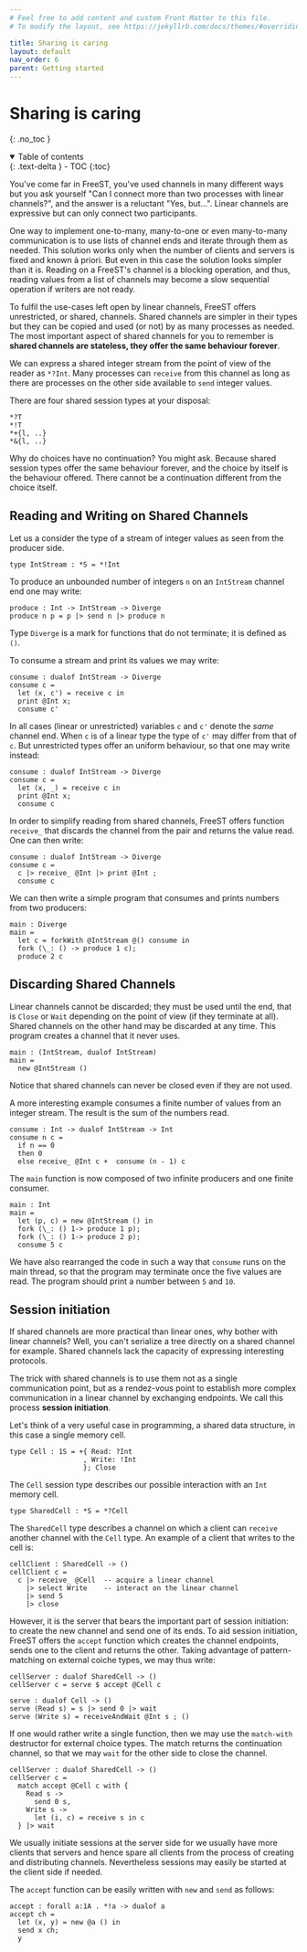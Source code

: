 ```yaml
---
# Feel free to add content and custom Front Matter to this file.
# To modify the layout, see https://jekyllrb.com/docs/themes/#overriding-theme-defaults

title: Sharing is caring
layout: default
nav_order: 6
parent: Getting started
---
```


# Sharing is caring
{: .no_toc }

<!-- collapsible TOC (check https://just-the-docs.github.io/just-the-docs/docs/navigation-structure/#top) -->
<details open markdown="block">
  <summary>
    Table of contents
  </summary>
  {: .text-delta }
- TOC
{:toc}
</details>


<!-- limitations of linear channels -->
You've come far in FreeST, you've used channels in many different ways but you ask yourself "Can I connect more than two processes with linear channels?", and the answer is a reluctant "Yes, but...". Linear channels are expressive but can only connect two participants. 
  
One way to implement one-to-many, many-to-one or even many-to-many communication is to use lists of channel ends and iterate through them as needed. This solution works only when the number of clients and servers is fixed and known à priori. But even in this case the solution looks simpler than it is. Reading on a FreeST's channel is a blocking operation, and thus, reading values from a list of channels may become a slow sequential operation if writers are not ready.
<!-- Remember that linear channels are short-sighted and you can't "wait" for some channel to have a ready participant on the other side, you go in blind to whether or not the other side is ready to talk.  -->

<!-- shared channels -->
To fulfil the use-cases left open by linear channels, FreeST offers unrestricted, or shared, channels. Shared channels are simpler in their types but they can be copied and used (or not) by as many processes as needed. The most important aspect of shared channels for you to remember is **shared channels are stateless, they offer the same behaviour forever**.

We can express a shared integer stream from the point of view of the reader as `*?Int`. Many processes can `receive` from this channel as long as there are processes on the other side available to `send` integer values.

There are four shared session types at your disposal: 
```freest
*?T
*!T
*+{l, ..}
*&{l, ..}
```
Why do choices have no continuation? You might ask. Because shared session types offer the same behaviour forever, and the choice by itself is the behaviour offered. There cannot be a continuation different from the choice itself.

## Reading and Writing on Shared Channels

Let us a consider the type of a stream of integer values as seen from the producer side.
```freest
type IntStream : *S = *!Int
```

To produce an unbounded number of integers `n` on an `IntStream` channel end one may write:
```freest
produce : Int -> IntStream -> Diverge
produce n p = p |> send n |> produce n
```
Type `Diverge` is a mark for functions that do not terminate; it is defined as `()`. 

To consume a stream and print its values we may write:
```freest
consume : dualof IntStream -> Diverge
consume c =
  let (x, c') = receive c in
  print @Int x;
  consume c'
```
In all cases (linear or unrestricted) variables `c` and `c'` denote the *same* channel end. When `c` is of a linear type the type of `c'` may differ from that of `c`. But unrestricted types offer an uniform behaviour, so that one may write instead:
```freest
consume : dualof IntStream -> Diverge
consume c =
  let (x, _) = receive c in
  print @Int x;
  consume c
```
In order to simplify reading from shared channels, FreeST offers function `receive_` that discards the channel from the pair and returns the value read. One can then write:
```freest
consume : dualof IntStream -> Diverge
consume c =
  c |> receive_ @Int |> print @Int ;
  consume c
```
We can then write a simple program that consumes and prints numbers from two producers:
```freest
main : Diverge
main =
  let c = forkWith @IntStream @() consume in
  fork (\_: () -> produce 1 c);
  produce 2 c
```

## Discarding Shared Channels

Linear channels cannot be discarded; they must be used until the end, that is `Close` or `Wait` depending on the point of view (if they terminate at all). Shared channels on the other hand may be discarded at any time. This program creates a channel that it never uses.
```freest
main : (IntStream, dualof IntStream)
main =
  new @IntStream ()
```
Notice that shared channels can never be closed even if they are not used.

A more interesting example consumes a finite number of values from an integer stream. The result is the sum of the numbers read.
```freest
consume : Int -> dualof IntStream -> Int
consume n c =
  if n == 0
  then 0
  else receive_ @Int c +  consume (n - 1) c
```
The `main` function is now composed of two infinite producers and one finite consumer.
```freest
main : Int
main =
  let (p, c) = new @IntStream () in
  fork (\_: () 1-> produce 1 p);
  fork (\_: () 1-> produce 2 p);
  consume 5 c
```
We have also rearranged the code in such a way that `consume` runs on the main thread, so that the program may terminate once the five values are read. The program should print a number between `5` and `10`.

<!-- TODO: -->
<!-- send_ -->

## Session initiation
If shared channels are more practical than linear ones, why bother with linear channels? Well, you can't serialize a tree directly on a shared channel for example. Shared channels lack the capacity of expressing interesting protocols. 

The trick with shared channels is to use them not as a single communication point, but as a rendez-vous point to establish more complex communication in a linear channel by exchanging endpoints. We call this process **session initiation**.

Let's think of a very useful case in programming, a shared data structure, in this case a single memory cell.
```
type Cell : 1S = +{ Read: ?Int
                  , Write: !Int
                  }; Close
```

The `Cell` session type describes our possible interaction with an `Int` memory cell.
```
type SharedCell : *S = *?Cell
```

The `SharedCell` type describes a channel on which a client can `receive` another channel with the `Cell` type. An example of a client that writes to the cell is:
```
cellClient : SharedCell -> ()
cellClient c =
  c |> receive_ @Cell  -- acquire a linear channel 
    |> select Write    -- interact on the linear channel
    |> send 5
    |> close
```

However, it is the server that bears the important part of session initiation: to create the new channel and send one of its ends. 
To aid session initiation, FreeST offers the `accept` function which creates the channel endpoints, sends one to the client and returns the other. Taking advantage of pattern-matching on external coiche types, we may thus write:
```
cellServer : dualof SharedCell -> ()
cellServer c = serve $ accept @Cell c

serve : dualof Cell -> ()
serve (Read s) = s |> send 0 |> wait 
serve (Write s) = receiveAndWait @Int s ; ()
```

If one would rather write a single function, then we may use the `match-with` destructor for external choice types. The match returns the continuation channel, so that we may  `wait` for the other side to close the channel.
```
cellServer : dualof SharedCell -> ()
cellServer c =
  match accept @Cell c with {
    Read s ->
      send 0 s,
    Write s ->
      let (i, c) = receive s in c
  } |> wait
```

We usually initiate sessions at the server side for we usually have more clients that servers and hence spare all clients from the process of creating and distributing channels. Nevertheless sessions may easily be started at the client side if needed.

The `accept` function can be easily written with `new` and `send` as follows:
```
accept : forall a:1A . *!a -> dualof a
accept ch =
  let (x, y) = new @a () in
  send x ch;
  y
```

<!-- The following is a one-shot server that only serves one client and then stops:
```
cellServer : dualof SharedCell -> ()
cellServer c =
    let (client, server) = new @Cell () in -- create linear endpoints
    send client c;                         -- send one to the client
    match server with {                    -- serve the other
        Read s ->
          send 0 s,
        Write s ->
            let (i, c) = receive s in c
    } |> close
``` -->

<!-- TODO: -->
<!-- runServer -->

<!-- TODO: -->
<!-- ## Useful constructs with shared channels -->
<!-- synchronization process -->
<!-- shared data structures -->
